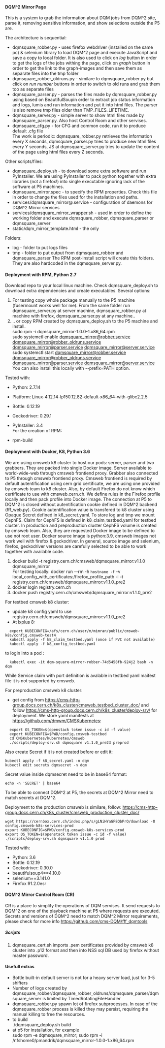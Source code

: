
#### DQM^2 Mirror Page
This is a system to grab the information about DQM jobs from DQM^2 site, 
parse it, removing sensitive information, and show selections outside the P5 are.

The architecture is sequential:
* dqmsquare_robber.py - uses firefox webdriver (installed on the same pc) & selenium library to load DQM^2 page and execute JavaScript and save a copy to local folder. It is also used to click on *log* button in order to get the logs of the jobs withing the page, click on *graph* button in order to get the link to the graph-images and then save them as separate files into the tmp folder  
* dqmsquare_robber_oldruns.py - similare to dqmsquare_robber.py but click on *run number* buttons in order to switch to old runs and grab them too as separate files  
* dqmsquare_parser.py - parses the files made by dqmsquare_robber.py using based on BeautifulSoupin order to extract job status information and logs, lumis and run information and put it into html files. The parser is also remove tmp files older than TMP_FILES_LIFETIME.  
* dqmsquare_server.py - simple server to show html files made by dqmsquare_parser.py. Also host Control Room and other servises.  
* dqmsquare_cfg.py - for CFG and common code, run it to produce default .cfg file  
The work is periodic: dqmsquare_robber.py retrieves the information every X seconds, 
dqmsquare_parser.py tries to produce new html files every Y seconds,
JS at dqmsquare_server.py tries to update the content of the page using html files every Z seconds.

Other scripts/files:
* dqmsquare_deploy.sh - to download some extra software and run PyInstaller. We are using PyInstaller to pack python together with extra libraries (not a firefox!) into single executable ignoring lack of the software at P5 machines.
* dqmsquare_mirror.spec - to specify the RPM properties. Check this file in order to change the files used for the installation and paths. 
* services/dqmsquare_mirror@.service - configuration of daemons for DQM^2 Mirror services
* services/dqmsquare_mirror_wrapper.sh - used in order to define the working folder and execute dqmsquare_robber, dqmsquare_parser or dqmsquare_server
* static/dqm_mirror_template.html - the only 

Folders:
* log - folder to put logs files
* tmp - folder to put output from dqmsquare_robber and dqmsquare_parser
The RPM post-install script will create this folders. They are also hardcoded in the dqmsquare_server.py.

#### Deployment with RPM, Python 2.7
Download repo to your local linux machine. 
Check dqmsquare_deploy.sh to download extra dependencies and create executables.
Several options:

1. For testing copy whole package manually to the P5 machine (fusermount works well for me).
   From the same folder run dqmsquare_server.py at server machine, dqmsquare_robber.py at machine with firefox, dqmsquare_parser.py at any machine..
2. .. or copy RPM created by dqmsquare_deploy.sh to the P5 machine and install.  
   sudo rpm -i dqmsquare_mirror-1.0.0-1.x86_64.rpm  
   sudo systemctl enable dqmsquare_mirror@robber.service dqmsquare_mirror@robber_oldruns.service dqmsquare_mirror@parser.service dqmsquare_mirror@server.service  
   sudo systemctl start dqmsquare_mirror@robber.service dqmsquare_mirror@robber_oldruns.service dqmsquare_mirror@parser.service dqmsquare_mirror@server.service  
   You can also install this locally with --prefix=PATH option.  

Tested with:  
* Python: 2.7.14  
* Platform: Linux-4.12.14-lp150.12.82-default-x86_64-with-glibc2.2.5  
* Bottle: 0.12.19  
* Geckodriver: 0.29.1  
* PyInstaller: 3.4  
For the creation of RPM:

* rpm-build  

#### Deployment with Docker, K8, Python 3.6
We are using cmsweb k8 cluster to host our pods: server, parser and two grabbers. They are packed into single Docker image.
Server available to world-wide-web through cmsweb frontiend proxy. Grabber also connected to P5 through cmsweb frontiend proxy.
Cmsweb frontiend is required by default autentification using cern grid certificate, we are using one provided by cmsweb team to k8 cluster.
Also, by default Firefox do not know which certificate to use with cmsweb.cern.ch. We define rules in the Firefox profile locally and then pack profile into Docker image.
The connection at P5 to DQM^2 is closed without autentification cookie defined in DQM^2 backend (fff_web.py). 
Cookie autentification value is transfered to k8 cluster using Opaque Secret defined in k8_secret.yaml. 
To store log and tmp we mount CephFS. Claim for CephFS is defined in k8_claim_testbed.yaml for testbed cluster. In production and preproduction cluster CephFS volume is created by cmsweb team.
Also, they are requested Docker image to be defined to use not root user. Docker source image is python:3.9, cmsweb images not work well with firefox & geckodriver.
In general, source image and selenium, firefox, geckodriver versions are carefully selected to be able to work together with available code.

1. docker build -t registry.cern.ch/cmsweb/dqmsquare_mirror:v1.1.0 dqmsquare_mirror  
   For testing locally:
   docker run --rm -h `hostname -f` -v local_config_with_certificates:/firefox_profile_path -i -t registry.cern.ch/cmsweb/dqmsquare_mirror:v1.1.0_pre2  
2. docker login registry.cern.ch   
3. docker push registry.cern.ch/cmsweb/dqmsquare_mirror:v1.1.0_pre2  

For testbed cmsweb k8 cluster:
* update k8 config yaml to use registry.cern.ch/cmsweb/dqmsquare_mirror:v1.1.0_pre2
* At lxplus 8:
```
  export KUBECONFIG=/afs/cern.ch/user/m/mimran/public/cmsweb-k8s/config.cmsweb-test4
  kubectl apply -f k8_claim_testbed.yaml (once if PVC not available)
  kubectl apply -f k8_config_testbed.yaml
```
to login into a pod :   
```
  kubectl exec -it dqm-square-mirror-robber-74d5458fb-924j2 bash -n dqm 
```
While Service claim with port definition is avalable in testbed yaml maifest file it is not supported by cmsweb.

For preproduction cmsweb k8 cluster:
* get config from https://cms-http-group.docs.cern.ch/k8s_cluster/cmsweb_testbed_cluster_doc/ 
   and follow https://cms-http-group.docs.cern.ch/k8s_cluster/deploy-srv/ for deployment.
   We store yaml manifests at https://github.com/dmwm/CMSKubernetes:  
```
  export OS_TOKEN=$(openstack token issue -c id -f value)
  export KUBECONFIG=$PWD/config.cmsweb-testbed
  cd CMSKubernetes/kubernetes/cmsweb
  ./scripts/deploy-srv.sh dqmsquare v1.1.0_pre23 preprod
```
Also create Secret if it is not created before or edit it:
```
kubectl apply -f k8_secret.yaml -n dqm
kubectl edit secrets dqmsecret -n dqm
```
Secret value inside dqmsecret need to be in base64 format:
```
echo -n 'SECRET' | base64
```
To be able to connect DQM^2 at P5, the secrets at DQM^2 Mirror need to match secrets at DQM^2. 

Deployment to the production cmsweb is similare, follow:
https://cms-http-group.docs.cern.ch/k8s_cluster/cmsweb_production_cluster_doc/
```
wget https://cernbox.cern.ch/index.php/s/gLNiHYaGF8QbPrO/download -O config.cmsweb-k8s-services-prod
export KUBECONFIG=$PWD/config.cmsweb-k8s-services-prod
export OS_TOKEN=$(openstack token issue -c id -f value)
./scripts/deploy-srv.sh dqmsquare v1.1.0 prod
```

Tested with:  
* Python: 3.6  
* Bottle: 0.12.19  
* Geckodriver: 0.30.0  
* beautifulsoup4==4.10.0  
* selenium==3.141.0  
* Firefox 91.2.0esr  

#### DQM^2 Mirror Control Room (CR)
CR is a place to simplify the operations of DQM servises. It send requests to DQM^2 on one of the playback machine at P5 where requests are executed.
Secrets and versions of DQM^2 need to match DQM^2 Mirror requirements, please check for more info https://github.com/cms-DQM/fff_dqmtools

##### Scripts
1. dqmsquare_cert.sh imports .pem certificates provided by cmsweb k8 cluster into .p12 format and then into NSS sql DB used by firefox without master password.

#### Usefull extras
* Bottle built-in default server is not for a heavy server load, just for 3-5 shifters
* Number of logs created by dqmsquare_robber/dqmsquare_robber_oldruns/dqmsquare_parser/dqmsquare_server is limited by TimedRotatingFileHandler
* dqmsquare_robber.py spawn lot of firefox subprocesses. In case of the dqmsquare_robber process is killed they may persist, requiring the manual killing to free the resources.
*  to build  
 ./dqmsquare_deploy.sh build
* at p5 for installation, for example  
  sudo rpm -e dqmsquare_mirror; sudo rpm -i /nfshome0/pmandrik/dqmsquare_mirror-1.0.0-1.x86_64.rpm




